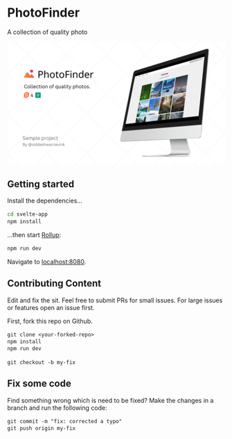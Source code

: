 # PhotoFinder
A collection of quality photo

![Project banner](./md_assets/PhotoFinder-Banner.jpg)


## Getting started

Install the dependencies...

```bash
cd svelte-app
npm install
```

...then start [Rollup](https://rollupjs.org):

```bash
npm run dev
```

Navigate to [localhost:8080](http://localhost:8080).

## Contributing Content
Edit and fix the sit. Feel free to submit PRs for small issues. For large issues or features open an issue first.

First, fork this repo on Github.

```
git clone <your-forked-repo>
npm install
npm run dev

git checkout -b my-fix
```

## Fix some code
Find something wrong which is need to be fixed?  Make the changes in a branch and run the following code:

```
git commit -m "fix: corrected a typo"
git push origin my-fix
```
